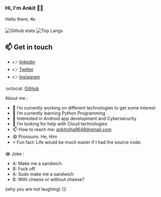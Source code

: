 
### Hi, I'm Ankit :technologist:



Hello there, :eyeglasses:

![Github stats](https://github-readme-stats.vercel.app/api?username=ankitojha07&theme=tokyonight&count_private=true&show_icons=true) ![Top Langs](https://github-readme-stats.vercel.app/api/top-langs/?username=ankitojha07&layout=compact&theme=tokyonight)

## :mailbox: Get in touch
*  :point_right:  <a href="https://www.linkedin.com/in/ankitojha07/">linkedin </a> 
*  :point_right:  <a href="https://twitter.com/ankit_ojha07">Twitter</a>    
*  :point_right:  <a href="https://www.instagram.com/i.m.ankitojha/" >Instagram</a>
  <!--:point_right:  <a href="https://stackoverflow.com/users/10554702/ritik-kumar/" >StackOverflow</a> -->
 :octocat:  <a href="https://github.com/ankitojha07">GitHub</a>

<!--
**ankitojha07/ankitojha07** is a ✨ _special_ ✨ repository because its `README.md` (this file) appears on your GitHub profile.

Here are some ideas to get you started:
-->

About me :

- 🔭 I’m currently working on different technologies to get some interest
- 🌱 I’m currently learning Python Programming
- 👯 Interested in Android app development and Cybersecurity
- 🤔 I’m looking for help with Cloud technologies
- 📫 How to reach me: ankitojha9648@gmail.com
- 😄 Pronouns: He, Him
- ⚡ Fun fact: Life would be much easier if I had the source code.


😂 Joke :
-    A: Make me a sandwich.
-    B: Fuck off.
-    A: Sudo make me a sandwich
-    B: With cheese or without cheese?

  (why you are not laughing) 😏

